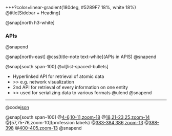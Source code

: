 +++?color=linear-gradient(180deg, #5289F7 18%, white 18%)
@title[Sidebar + Heading]

@snap[north h3-white]
### APIs
@snapend

@snap[north-east]
@css[title-note text-white](APIs in APIS)
@snapend

@snap[south span-100]
@ul[list-spaced-bullets]
- Hyperlinked API for retrieval of atomic data
- \>\> e.g. network visualization
- 2nd API for retrieval of every information on one entity
- \>\> used for serializing data to various formats
@ulend
@snapend

---

@code[json](data/api2_json.json)

@snap[south span-100]
@[4-6,10-11,zoom-18](metadata)
@[18,21-23,25,zoom-14](Labels)
@[57,75-76,zoom-10](profession labels)
@[383-384,386,zoom-13](relations)
@[388-398](annotations)
@[400-405,zoom-13](revisions)
@snapend
